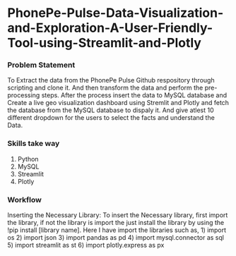 # PhonePe-Pulse-Data-Visualization-and-Exploration-A-User-Friendly-Tool-using-Streamlit-and-Plotly


### Problem Statement
  To Extract the data from the PhonePe Pulse Github respository through scripting and clone it.  And then transform the data and perform the pre-processing steps. After the process insert the data to MySQL database and Create a live geo visualization dashboard using Stremlit and Plotly and fetch the database from the MySQL database to dispaly it. And give atlest 10 different dropdown for the users to select the facts and understand the Data.

### Skills take way
  1. Python
  2. MySQL
  3. Streamlit
  4. Plotly

### Workflow
Inserting the Necessary Library:
  To insert the Necessary library, first import the library, if not the library is import the just install the library by using the !pip install [library name].
  Here I have import the libraries such as,
    1) import os
    2) import json
    3) import pandas as pd
    4) import mysql.connector as sql
    5) import streamlit as st
    6) import plotly.express as px
    
 
